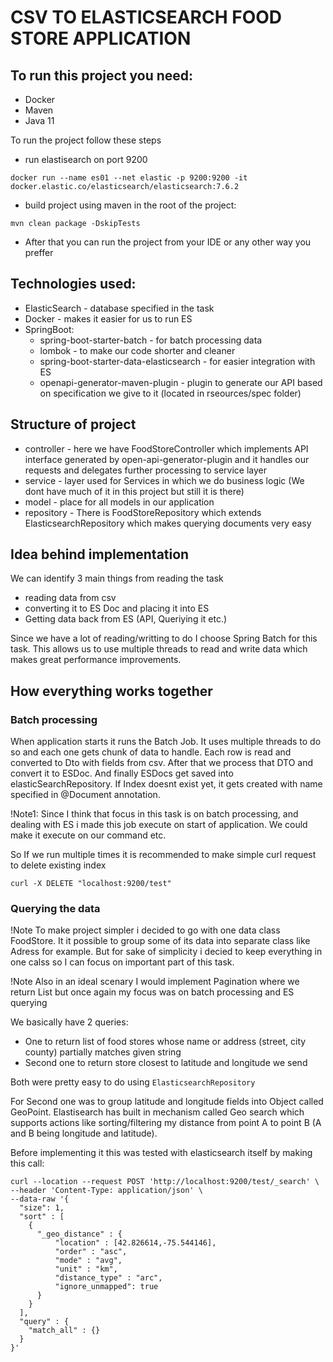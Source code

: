 # CSV TO ELASTICSEARCH FOOD STORE APPLICATION

## To run this project you need:
- Docker
- Maven
- Java 11

To run the project follow these steps

* run elastisearch on port 9200
```
docker run --name es01 --net elastic -p 9200:9200 -it docker.elastic.co/elasticsearch/elasticsearch:7.6.2
```

* build project using maven in the root of the project:
```
mvn clean package -DskipTests
```
* After that you can run the project from your IDE or any other way you preffer
## Technologies used:
- ElasticSearch - database specified in the task
- Docker - makes it easier for us to run ES
- SpringBoot:
    - spring-boot-starter-batch - for batch processing data
    - lombok - to make our code shorter and cleaner
    - spring-boot-starter-data-elasticsearch - for easier integration with ES
    - openapi-generator-maven-plugin - plugin to generate our API based on specification we give to it (located in rseources/spec folder)

## Structure of project
- controller - here we have FoodStoreController which implements API interface generated by open-api-generator-plugin and it handles our requests and delegates further processing to service layer
- service - layer used for Services in which we do business logic (We dont have much of it in this project but still it is there)
- model - place for all models in our application
- repository - There is FoodStoreRepository which extends ElasticsearchRepository which makes querying documents very easy

## Idea behind implementation

We can identify 3 main things from reading the task

- reading data from csv
- converting it to ES Doc and placing it into ES
- Getting data back from ES (API, Queriying it etc.)

Since we have a lot of reading/writting to do I choose Spring Batch for this task.
This allows us to use multiple threads to read and write data which makes great performance improvements.


## How everything works together

### Batch processing
When application starts it runs the Batch Job. It uses multiple threads to do so and each one gets chunk of data to handle. Each row is read and converted to Dto with fields from csv. After that we process that DTO and convert it to ESDoc. And finally ESDocs get saved into elasticSearchRepository. If Index doesnt exist yet, it gets created with name specified in @Document annotation.

!Note1: Since I think that focus in this task is on batch processing, and dealing with ES i made this job execute on start of application. We could make it execute on our command etc.

So If we run multiple times it is recommended to make simple curl request to delete existing index
```
curl -X DELETE "localhost:9200/test"
```

### Querying the data
!Note To make project simpler i decided to go with one data class FoodStore. It it possible to group some of its data into separate class like Adress for example. But for sake of simplicity i decied to keep everything in one calss so I can focus on important part of this task.

!Note Also in an ideal scenary I would implement Pagination where we return List but once again my focus was on batch processing and ES querying

We basically have 2 queries:
- One to return list of food stores whose name or address (street, city county) partially matches given string
- Second one to return store closest to latitude and longitude we send

Both were pretty easy to do using `ElasticsearchRepository`

For Second one was to group latitude and longitude fields into Object called GeoPoint. Elastisearch has built in mechanism called Geo search which supports actions like sorting/filtering my distance from point A to point B (A and B being longitude and latitude).

Before implementing it this was tested with elasticsearch itself by making this call:


```
curl --location --request POST 'http://localhost:9200/test/_search' \
--header 'Content-Type: application/json' \
--data-raw '{
  "size": 1,                              
  "sort" : [
    {
      "_geo_distance" : {
          "location" : [42.826614,-75.544146],  
          "order" : "asc",                  
          "mode" : "avg",
          "unit" : "km",
          "distance_type" : "arc",
          "ignore_unmapped": true
      }
    }
  ],
  "query" : {
    "match_all" : {}
  }
}'
```
